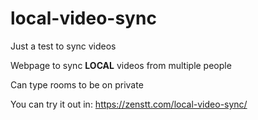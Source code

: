 # local-video-sync
Just a test to sync videos

Webpage to sync **LOCAL** videos from multiple people

Can type rooms to be on private

You can try it out in: https://zenstt.com/local-video-sync/
